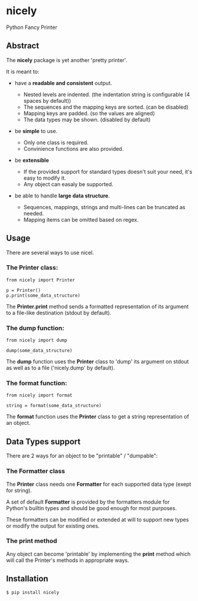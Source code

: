 # nicely

Python Fancy Printer


## Abstract

The **nicely** package is yet another 'pretty printer'.

It is meant to:

* have a **readable and consistent** output.
    - Nested levels are indented. (the indentation string is configurable (4 spaces by default))
    - The sequences and the mapping keys are sorted. (can be disabled)
    - Mapping keys are padded. (so the values are aligned)
    - The data types may be shown. (disabled by default)

* be **simple** to use.
    - Only one class is required.
    - Convinience functions are also provided.

* be **extensible**
    - If the provided support for standard types doesn't suit your need, it's easy to modify it.
    - Any object can easaly be supported.

* be able to handle **large data structure**.
    - Sequences, mappings, strings and multi-lines can be truncated as needed.
    - Mapping items can be omitted based on regex.


## Usage

There are several ways to use nicel.

### The Printer class:

    from nicely import Printer

    p = Printer()
    p.print(some_data_structure)

The **Printer.print** method sends a formatted representation of its argument to a file-like destination (stdout by default).

### The dump function:

    from nicely import dump

    dump(some_data_structure)

The **dump** function uses the **Printer** class to 'dump' its argument on stdout as well as to a file ('nicely.dump' by default).

### The format function:

    from nicely import format

    string = format(some_data_structure)

The **format** function uses the **Printer** class to get a string representation of an object.


## Data Types support

There are 2 ways for an object to be "printable" / "dumpable":

### The Formatter class

The **Printer** class needs one **Formatter** for each supported data type (exept for string).

A set of default **Formatter** is provided by the formatters module for Python's builtin types and should be good enough for most purposes.

These formatters can be modified or extended at will to support new types or modify the output for existing ones.

### The __print__ method

Any object can become 'printable' by implementing the **__print__** method which will call the Printer's methods in appropriate ways.


## Installation

    $ pip install nicely

